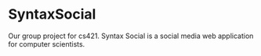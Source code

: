 # SyntaxSocial
Our group project for cs421. Syntax Social is a social media web application for computer scientists.
